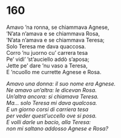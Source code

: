 # 160
  
Amavo ’na ronna, se chiammava Agnese,  
’N’ata n’amava e se chiammava Rosa,  
’N’ata n’amava e se chiammava Teresa;  
Solo Teresa me dava quaccosa.  
Corro ’nu juorno cu’ carrera tesa  
Pe’ vidì’ ’st’auciello addò s’aposa;  
Jette pe’ dare ’nu vaso a Teresa,  
E ’ncuollo me currette Agnese e Rosa.

*Amavo una donna: il suo nome era Agnese.  
Ne amavo un’altra: le dicevan Rosa.  
Un’altra ancora: si chiamava Teresa.  
Ma... solo Teresa mi dava qualcosa.  
E un giorno corsi di carriera tesa  
per veder quest’uccello ove si posa.  
E volli darle un bacio, alla Teresa:  
non mi saltano addosso Agnese e Rosa?*


